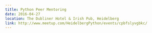 ```yaml
---
title: Python Peer Mentoring
date: 2016-04-27
location: The Dubliner Hotel & Irish Pub, Heidelberg
link: http://www.meetup.com/HeidelbergPython/events/cpbfslyvgbkc/
---
```

